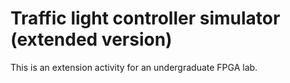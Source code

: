 # Traffic light controller simulator (extended version)

This is an extension activity for an undergraduate FPGA lab.
